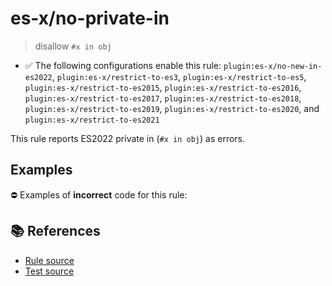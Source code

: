 # es-x/no-private-in
> disallow `#x in obj`

- ✅ The following configurations enable this rule: `plugin:es-x/no-new-in-es2022`, `plugin:es-x/restrict-to-es3`, `plugin:es-x/restrict-to-es5`, `plugin:es-x/restrict-to-es2015`, `plugin:es-x/restrict-to-es2016`, `plugin:es-x/restrict-to-es2017`, `plugin:es-x/restrict-to-es2018`, `plugin:es-x/restrict-to-es2019`, `plugin:es-x/restrict-to-es2020`, and `plugin:es-x/restrict-to-es2021`

This rule reports ES2022 private in (`#x in obj`) as errors.

## Examples

⛔ Examples of **incorrect** code for this rule:

<eslint-playground type="bad" code="/*eslint es-x/no-private-in: error */
class A {
    #x;
    fn () {
        var hasX = #x in obj;
    }
}
" />

## 📚 References

- [Rule source](https://github.com/ota-meshi/eslint-plugin-es-x/blob/v4.1.0/lib/rules/no-private-in.js)
- [Test source](https://github.com/ota-meshi/eslint-plugin-es-x/blob/v4.1.0/tests/lib/rules/no-private-in.js)
